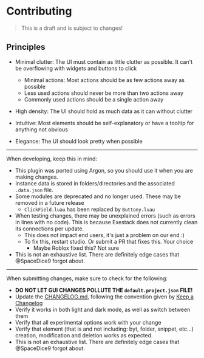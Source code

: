 # Contributing
> This is a draft and is subject to changes!

## Principles
* Minimal clutter: The UI must contain as little clutter as possible. It can't be overflowing with widgets and buttons to click
  * Minimal actions: Most actions should be as few actions away as possible
  * Less used actions should never be more than two actions away
  * Commonly used actions should be a single action away

* High density: The UI should hold as much data as it can without clutter

* Intuitive: Most elements should be self-explanatory or have a tooltip for anything not obvious

* Elegance: The UI should look pretty when possible

___
When developing, keep this in mind:
* This plugin was ported using Argon, so you should use it when you are making changes.
* Instance data is stored in folders/directories and the associated `.data.json` file.
* Some modules are deprecated and no longer used. These may be removed in a future release
  * `ClickField.luau` has been replaced by `Buttony.luau`
* When testing changes, there may be unexplained errors (such as errors in lines with no code). This is because Exestack does not currently clean its connections per update. 
  * This does not impact end users, it's just a problem on our end :)
  * To fix this, restart studio. Or submit a PR that fixes this. Your choice
	* Maybe Roblox fixed this? Not sure
* This is not an exhaustive list. There are definitely edge cases that @SpaceDice9 forgot about.
___

When submitting changes, make sure to check for the following:
* **DO NOT LET GUI CHANGES POLLUTE THE `default.project.json` FILE!**
* Update the [CHANGELOG.md](./CHANGELOG.md), following the convention given by [Keep a Changelog](keepachangelog.com)
* Verify it works in both light and dark mode, as well as switch between them
* Verify that all experimental options work with your change
* Verify that element (that is and not including: byt, folder, snippet, etc...) creation, modification and deletion works as expected.
* This is not an exhaustive list. There are definitely edge cases that @SpaceDice9 forgot about.
